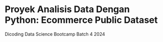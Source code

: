 # **Proyek Analisis Data Dengan Python: Ecommerce Public Dataset**
Dicoding Data Science Bootcamp Batch 4 2024
